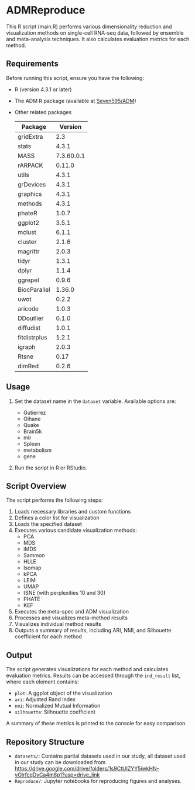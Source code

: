 # ADMReproduce

This R script (main.R) performs various dimensionality reduction and visualization methods on single-cell RNA-seq data, followed by ensemble and meta-analysis techniques. It also calculates evaluation metrics for each method.

## Requirements

Before running this script, ensure you have the following:

- R (version 4.3.1 or later)
- The ADM R package (available at [Seven595/ADM](https://github.com/Seven595/ADM))

- Other related packages

  | Package      | Version    |
  | ------------ | ---------- |
  | gridExtra    | 2.3        |
  | stats        | 4.3.1      |
  | MASS         | 7.3.60.0.1 |
  | rARPACK      | 0.11.0     |
  | utils        | 4.3.1      |
  | grDevices    | 4.3.1      |
  | graphics     | 4.3.1      |
  | methods      | 4.3.1      |
  | phateR       | 1.0.7      |
  | ggplot2      | 3.5.1      |
  | mclust       | 6.1.1      |
  | cluster      | 2.1.6      |
  | magrittr     | 2.0.3      |
  | tidyr        | 1.3.1      |
  | dplyr        | 1.1.4      |
  | ggrepel      | 0.9.6      |
  | BiocParallel | 1.36.0     |
  | uwot         | 0.2.2      |
  | aricode      | 1.0.3      |
  | DDoutlier    | 0.1.0      |
  | diffudist    | 1.0.1      |
  | fitdistrplus | 1.2.1      |
  | igraph       | 2.0.3      |
  | Rtsne        | 0.17       |
  | dimRed       | 0.2.6      |

## Usage

1. Set the dataset name in the `dataset` variable. Available options are:
   - Gutierrez
   - Oihane
   - Quake
   - Brain5k
   - mir
   - Spleen
   - metabolism
   - gene
   
2. Run the script in R or RStudio.

## Script Overview

The script performs the following steps:

1. Loads necessary libraries and custom functions
2. Defines a color list for visualization
3. Loads the specified dataset
4. Executes various candidate visualization methods:
   - PCA
   - MDS
   - iMDS
   - Sammon
   - HLLE
   - Isomap
   - kPCA
   - LEIM
   - UMAP
   - tSNE (with perplexities 10 and 30)
   - PHATE
   - KEF
5. Executes the meta-spec and ADM visualization
7. Processes and visualizes meta-method results
8. Visualizes individual method results
9. Outputs a summary of results, including ARI, NMI, and Silhouette coefficient for each method

## Output

The script generates visualizations for each method and calculates evaluation metrics. Results can be accessed through the `ind_result` list, where each element contains:

- `plot`: A ggplot object of the visualization
- `ari`: Adjusted Rand Index
- `nmi`: Normalized Mutual Information
- `silhouette`: Silhouette coefficient

A summary of these metrics is printed to the console for easy comparison.

## Repository Structure

- `datasets/`: Contains partial datasets used in our study, all dataset used in our study can be downloaded from https://drive.google.com/drive/folders/1s9CtUIZYY5iwkHN-vOlrfcqDvCa4m8p1?usp=drive_link
- `Reproduce/`: Jupyter notebooks for reproducing figures and analyses.

  
